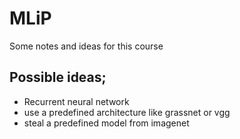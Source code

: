 # MLiP
Some notes and ideas for this course

## Possible ideas;
- Recurrent neural network
- use a predefined architecture like grassnet or vgg
- steal a predefined model from imagenet
